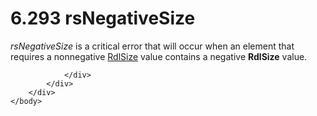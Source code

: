 <html dir="LTR" xmlns:mshelp="http://msdn.microsoft.com/mshelp" xmlns:ddue="http://ddue.schemas.microsoft.com/authoring/2003/5" xmlns:xlink="http://www.w3.org/1999/xlink" xmlns:tool="http://www.microsoft.com/tooltip">
    <head>
        <meta http-equiv="Content-Type" content="text/html; CHARSET=utf-8"></meta>
        <meta name="save" content="history"></meta>
        <title>6.293 rsNegativeSize</title>
        <xml>
            <mshelp:toctitle title="6.293 rsNegativeSize"></mshelp:toctitle>
            <mshelp:rltitle title="[MS-RDL]: rsNegativeSize"></mshelp:rltitle>
            <mshelp:keyword index="A" term="901525d1-2e11-43ae-9534-574335103933"></mshelp:keyword>
            <mshelp:attr name="DCSext.ContentType" value="open specification"></mshelp:attr>
            <mshelp:attr name="AssetID" value="901525d1-2e11-43ae-9534-574335103933"></mshelp:attr>
            <mshelp:attr name="TopicType" value="kbRef"></mshelp:attr>
            <mshelp:attr name="DCSext.Title" value="[MS-RDL]: rsNegativeSize" />
        </xml>
    </head>
    <body>
        <div id="header">
            <h1 class="heading">6.293 rsNegativeSize</h1>
        </div>
        <div id="mainSection">
            <div id="mainBody">
                <div id="allHistory" class="saveHistory"></div>
                <div id="sectionSection0" class="section" name="collapseableSection">
                    

<p><i>rsNegativeSize</i> is a critical error that will occur
when an element that requires a nonnegative <a href="b40c092e-4fe5-4f7b-a0bf-c98df1361c90.md">RdlSize</a> value contains a
negative <b>RdlSize</b> value.</p>


                </div>
            </div>
        </div>
    </body>
</html>